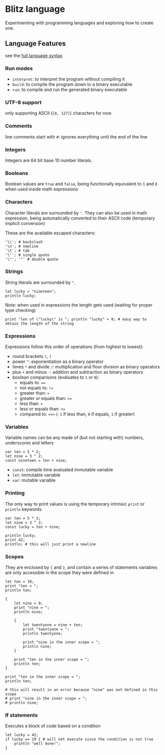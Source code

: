 # Blitz language

Experimenting with programming languages and exploring how to create one.


## Language Features

see the [full language syntax](SYNTAX.ebnf)

### Run modes

- `interpret`: to interpret the program without compiling it
- `build`: to compile the program down to a binary executable
- `run`: to compile and run the generated binary executable

### UTF-8 support

only supporting ASCII (`[0, 127]`) characters for now

### Comments

line comments start with `#`: ignores everything until the end of the line

### Integers

Integers are 64 bit base 10 number literals.

### Booleans

Boolean values are `true` and `false`, being functionally equivalent to `1` and `0` when used inside math expressions

### Characters

Character literals are surrounded by `'`.
They can also be used in math expression, being automatically converted to their ASCII code (temporary implicit conversion)

These are the available escaped characters:

``` blitz
'\\'; # backslash
'\n'; # newline
'\t'; # tab
'\''; # single quote
'\"'; '"' # double quote
```

### Strings

String literals are surrounded by `"`.

```blitz
let lucky = "nineteen";
println lucky;
```

Note: when used in expressions the length gets used (waiting for proper type checking)

```blitz
print "len of \"lucky\" is "; println "lucky" + 0; # easy way to obtain the length of the string
```

### Expressions

Expressions follow this order of operations (from highest to lowest):

- round brackets `(`, `)`
- power `^`: exponentiation as a binary operator
- times `*` and divide `/`: multiplication and floor division as binary operators
- plus `+` and minus `-`: addition and subtraction as binary operators
- boolean comparisons (evaluates to `1` or `0`):
    - equals to: `==`
    - not equals to: `!=`
    - greater than: `>`
    - greater or equals than: `>=`
    - less than: `<`
    - less or equals than: `<=`
    - compared to: `<=>` (`-1` if less than, `0` if equals, `1` if greater)

### Variables

Variable names can be any made of (but not starting with) numbers, underscores and letters

``` blitz
var ten = 5 * 2;
let nine = 3 ^ 2;
const nineteen = ten + nine;
```

- `const`: compile time avaluated immutable variable
- `let`: immutable variable
- `var`: mutable variable

### Printing

The only way to print values is using the temporary intrinsic `print` or `println` keywords

``` blitz
var ten = 5 * 2;
let nine = 3 ^ 2;
const lucky = ten + nine;

println lucky;
print 42;
println; # this will just print a newline
```

### Scopes

They are enclosed by `{` and `}`, and contain a series of statements
variables are only accessible in the scope they were defined in

```blitz
let ten = 10;
print "ten = ";
println ten;

{
    let nine = 9;
    print "nine = ";
    println nine;

    {
        let twentyone = nine + ten;
        print "twentyone = ";
        println twentyone;

        print "nine in the inner scope = ";
        println nine;
    }

    print "ten in the inner scope = ";
    println ten;
}

print "ten in the inner scope = ";
println ten;

# this will result in an error because "nine" was not defined in this scope
# print "nine in the inner scope = ";
# println nine;

```

### If statements

Executes a block of code based on a condition

```blitz
let lucky = 42;
if lucky == 19 { # will not execute since the condition is not true
    println "well done!";
}
```

